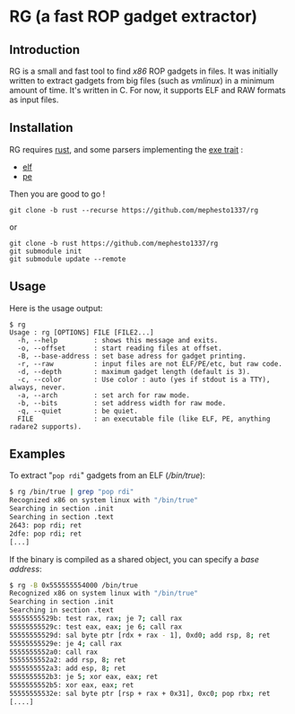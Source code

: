 # RG (a fast ROP gadget extractor)

## Introduction

RG is a small and fast tool to find *x86* ROP gadgets in files.  It was
initially written to extract gadgets from big files (such as *vmlinux*) in a
minimum amount of time.  It's written in C.  For now, it supports ELF and
RAW formats as input files.

## Installation

RG requires [rust](https://www.rust-lang.org/fr-FR/install.html), and some
parsers implementing the [exe trait](https://github.com/mephesto1337/exe-rs) :

- [elf](https://github.com/mephesto1337/elf-parser)
- [pe](https://github.com/mephesto1337/pe-parser)

Then you are good to go !

    git clone -b rust --recurse https://github.com/mephesto1337/rg

or

    git clone -b rust https://github.com/mephesto1337/rg
    git submodule init
    git submodule update --remote

## Usage

Here is the usage output:

```
$ rg
Usage : rg [OPTIONS] FILE [FILE2...]
  -h, --help         : shows this message and exits.
  -o, --offset       : start reading files at offset.
  -B, --base-address : set base adress for gadget printing.
  -r, --raw          : input files are not ELF/PE/etc, but raw code.
  -d, --depth        : maximum gadget length (default is 3).
  -c, --color        : Use color : auto (yes if stdout is a TTY), always, never.
  -a, --arch         : set arch for raw mode.
  -b, --bits         : set address width for raw mode.
  -q, --quiet        : be quiet.
  FILE               : an executable file (like ELF, PE, anything radare2 supports).
```

## Examples

To extract "``pop rdi``" gadgets from an ELF (*/bin/true*):

```sh
$ rg /bin/true | grep "pop rdi"
Recognized x86 on system linux with "/bin/true"
Searching in section .init
Searching in section .text
2643: pop rdi; ret
2dfe: pop rdi; ret
[...]
```

If the binary is compiled as a shared object, you can specify a *base
address*:

```sh
$ rg -B 0x555555554000 /bin/true
Recognized x86 on system linux with "/bin/true"
Searching in section .init
Searching in section .text
55555555529b: test rax, rax; je 7; call rax
55555555529c: test eax, eax; je 6; call rax
55555555529d: sal byte ptr [rdx + rax - 1], 0xd0; add rsp, 8; ret
55555555529e: je 4; call rax
5555555552a0: call rax
5555555552a2: add rsp, 8; ret
5555555552a3: add esp, 8; ret
5555555552b3: je 5; xor eax, eax; ret
5555555552b5: xor eax, eax; ret
55555555532e: sal byte ptr [rsp + rax + 0x31], 0xc0; pop rbx; ret
[....]
```

